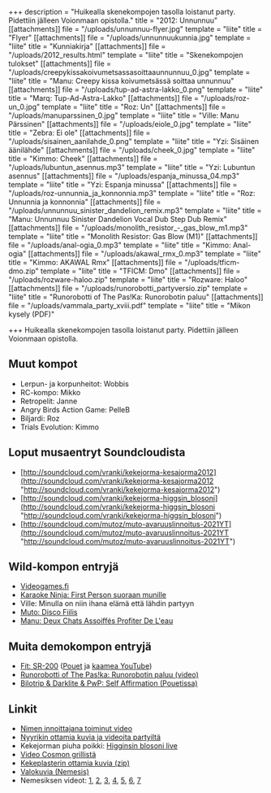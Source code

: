 +++
description = "Huikealla skenekompojen tasolla loistanut party. Pidettiin jälleen Voionmaan opistolla."
title = "2012: Unnunnuu"
[[attachments]]
file = "/uploads/unnunnuu-flyer.jpg"
template = "liite"
title = "Flyer"
[[attachments]]
file = "/uploads/unnunnuukunnia.jpg"
template = "liite"
title = "Kunniakirja"
[[attachments]]
file = "/uploads/2012_results.html"
template = "liite"
title = "Skenekompojen tulokset"
[[attachments]]
file = "/uploads/creepykissakoivumetsassasoittaaunnunnuu_0.jpg"
template = "liite"
title = "Manu: Creepy kissa koivumetsässä soittaa unnunnuu"
[[attachments]]
file = "/uploads/tup-ad-astra-lakko_0.png"
template = "liite"
title = "Marq: Tup-Ad-Astra-Lakko"
[[attachments]]
file = "/uploads/roz-un_0.jpg"
template = "liite"
title = "Roz: Un"
[[attachments]]
file = "/uploads/manuparssinen_0.jpg"
template = "liite"
title = "Ville: Manu Pärssinen"
[[attachments]]
file = "/uploads/eiole_0.jpg"
template = "liite"
title = "Zebra: Ei ole"
[[attachments]]
file = "/uploads/sisainen_aanilahde_0.png"
template = "liite"
title = "Yzi: Sisäinen äänilähde"
[[attachments]]
file = "/uploads/cheek_0.jpg"
template = "liite"
title = "Kimmo: Cheek"
[[attachments]]
file = "/uploads/lubuntun_asennus.mp3"
template = "liite"
title = "Yzi: Lubuntun asennus"
[[attachments]]
file = "/uploads/espanja_minussa_04.mp3"
template = "liite"
title = "Yzi: Espanja minussa"
[[attachments]]
file = "/uploads/roz-unnunnia_ja_konnonnia.mp3"
template = "liite"
title = "Roz: Unnunnia ja konnonnia"
[[attachments]]
file = "/uploads/unnunnuu_sinister_dandelion_remix.mp3"
template = "liite"
title = "Manu: Unnunnuu Sinister Dandelion Vocal Dub Step Dub Remix"
[[attachments]]
file = "/uploads/monolith_resistor_-_gas_blow_m1.mp3"
template = "liite"
title = "Monolith Resistor: Gas Blow (M1)"
[[attachments]]
file = "/uploads/anal-ogia_0.mp3"
template = "liite"
title = "Kimmo: Anal-ogia"
[[attachments]]
file = "/uploads/akawal_rmx_0.mp3"
template = "liite"
title = "Kimmo: AKAWAL Rmx"
[[attachments]]
file = "/uploads/tficm-dmo.zip"
template = "liite"
title = "TFICM: Dmo"
[[attachments]]
file = "/uploads/rozware-haloo.zip"
template = "liite"
title = "Rozware: Haloo"
[[attachments]]
file = "/uploads/runorobotti_partyversio.zip"
template = "liite"
title = "Runorobotti of The Pas!Ka: Runorobotin paluu"
[[attachments]]
file = "/uploads/vammala_party_xviii.pdf"
template = "liite"
title = "Mikon kysely (PDF)"

+++
Huikealla skenekompojen tasolla loistanut party. Pidettiin jälleen Voionmaan opistolla.

## Muut kompot

* Lerpun- ja korpunheitot: Wobbis
* RC-kompo: Mikko
* Retropelit: Janne
* Angry Birds Action Game: PelleB
* Biljardi: Roz
* Trials Evolution: Kimmo

## Loput musaentryt Soundcloudista

* [http://soundcloud.com/vranki/kekejorma-kesajorma2012](http://soundcloud.com/vranki/kekejorma-kesajorma2012 "http://soundcloud.com/vranki/kekejorma-kesajorma2012")
* [http://soundcloud.com/vranki/kekejorma-higgsin_blosoni](http://soundcloud.com/vranki/kekejorma-higgsin_blosoni "http://soundcloud.com/vranki/kekejorma-higgsin_blosoni")
* [http://soundcloud.com/mutoz/muto-avaruuslinnoitus-2021YT](http://soundcloud.com/mutoz/muto-avaruuslinnoitus-2021YT "http://soundcloud.com/mutoz/muto-avaruuslinnoitus-2021YT")

## Wild-kompon entryjä

* [Videogames.fi](http://videogames.fi/vgfi/index.php?title=Etusivu)
* [Karaoke Ninja: First Person suoraan munille](http://www.youtube.com/watch?v=c-OKpZ3_img&feature=youtu.be)
* Ville: Minulla on niin ihana elämä että lähdin partyyn
* [Muto: Disco Fiilis](http://www.youtube.com/watch?v=aTzkG0ASzWE)
* [Manu: Deux Chats Assoiffés Profiter De L'eau](http://www.youtube.com/watch?v=q5fMwEzkC3M)

## Muita demokompon entryjä

* [Fit: SR-200](http://ftp.kameli.net/pub/fit/sr-200/sr-200.zip) ([Pouet](http://www.pouet.net/prod.php?which=59468) ja [kaamea YouTube](http://www.youtube.com/watch?v=P65UxSwvRK4))
* [Runorobotti of The Pas!ka: Runorobotin paluu (video)](http://www.kameli.net/\~yzi/runorobotti_partyversio.mp4)
* [Bilotrip & Darklite & PwP: Self Affirmation (Pouetissa)](http://pouet.net/prod.php?which=59467)

## Linkit

* [Nimen innoittajana toiminut video](http://www.youtube.com/watch?v=g7RjPCCuyzo)
* [Nyyrikin ottamia kuvia ja videoita partyiltä](http://www.youtube.com/watch?v=xo4QpWm2j-8)
* Kekejorman piuha poikki: [Higginsin blosoni live](http://www.youtube.com/watch?v=1_2RNNdVgQo)
* [Video Cosmon grillistä](http://www.youtube.com/watch?v=FT6yYGUda68)
* [Kekeplasterin ottamia kuvia (zip)](https://1drv.ms/u/s!AqFnbFa4GU2MilbMfr8fzAl3zI2E)
* [Valokuvia (Nemesis)](http://koti.mbnet.fi/teemuahl/peijaiset_2012.htm)
* Nemesiksen videot: [1](https://www.youtube.com/watch?v=3m6H7s8yLmM), [2](https://www.youtube.com/watch?v=7Mks33S_rsw), [3](https://www.youtube.com/watch?v=WMRtB7KXTBY), [4](https://www.youtube.com/watch?v=lKsSJfseBoQ), [5](https://www.youtube.com/watch?v=dhDVf9Gkg6g), [6](https://www.youtube.com/watch?v=IrQFy8WKg4A), [7](https://www.youtube.com/watch?v=5hdAortIEuM)
